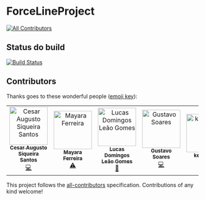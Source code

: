 # ForceLineProject
[![All Contributors](https://img.shields.io/badge/all_contributors-6-orange.svg?style=flat-square)](#contributors)

## Status do build
[![Build Status](https://travis-ci.com/lucasdlg5/ForceLineProject.svg?branch=master)](https://travis-ci.com/lucasdlg5/ForceLineProject)

## Contributors

Thanks goes to these wonderful people ([emoji key](https://allcontributors.org/docs/en/emoji-key)):

<!-- ALL-CONTRIBUTORS-LIST:START - Do not remove or modify this section -->
<!-- prettier-ignore -->
<table><tr><td align="center"><a href="https://www.linkedin.com/in/cesar-augusto-santos98/"><img src="https://avatars1.githubusercontent.com/u/32581601?v=4" width="100px;" alt="Cesar Augusto Siqueira Santos"/><br /><sub><b>Cesar Augusto Siqueira Santos</b></sub></a><br /><a href="https://github.com/lucasdlg5/ForceLineProject/commits?author=cesaraugusto98" title="Code">💻</a></td><td align="center"><a href="https://github.com/mayaracsferreira"><img src="https://avatars0.githubusercontent.com/u/15734807?v=4" width="100px;" alt="Mayara Ferreira"/><br /><sub><b>Mayara Ferreira</b></sub></a><br /><a href="https://github.com/lucasdlg5/ForceLineProject/commits?author=mayaracsferreira" title="Tests">⚠️</a></td><td align="center"><a href="https://github.com/lucasdlg5"><img src="https://avatars0.githubusercontent.com/u/15839576?v=4" width="100px;" alt="Lucas Domingos Leão Gomes"/><br /><sub><b>Lucas Domingos Leão Gomes</b></sub></a><br /><a href="#projectManagement-lucasdlg5" title="Project Management">📆</a></td><td align="center"><a href="https://github.com/gsoare2"><img src="https://avatars0.githubusercontent.com/u/23703101?v=4" width="100px;" alt="Gustavo Soares"/><br /><sub><b>Gustavo Soares</b></sub></a><br /><a href="https://github.com/lucasdlg5/ForceLineProject/commits?author=gsoare2" title="Code">💻</a></td><td align="center"><a href="https://github.com/kevin799"><img src="https://avatars3.githubusercontent.com/u/25992251?v=4" width="100px;" alt="kevin799"/><br /><sub><b>kevin799</b></sub></a><br /><a href="#userTesting-kevin799" title="User Testing">📓</a></td><td align="center"><a href="https://github.com/joohnnathans"><img src="https://avatars2.githubusercontent.com/u/25937428?v=4" width="100px;" alt="Jonathan"/><br /><sub><b>Jonathan</b></sub></a><br /><a href="#maintenance-joohnnathans" title="Maintenance">🚧</a></td></tr></table>

<!-- ALL-CONTRIBUTORS-LIST:END -->

This project follows the [all-contributors](https://github.com/all-contributors/all-contributors) specification. Contributions of any kind welcome!